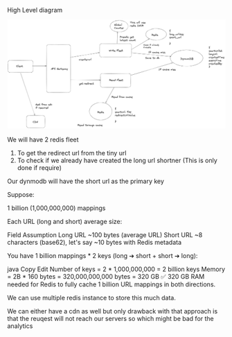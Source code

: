 High Level diagram


![HLD TinyURL](High_Level_Design_TinyUrl.png)


We will have 2 redis fleet
1. To get the redirect url from the tiny url
2. To check if we already have created the long url shortner (This is only done if require)

Our dynmodb will have the short url as the primary key

Suppose:

1 billion (1,000,000,000) mappings

Each URL (long and short) average size:

Field	Assumption
Long URL	~100 bytes (average URL)
Short URL	~8 characters (base62), let's say ~10 bytes with Redis metadata


You have 1 billion mappings * 2 keys (long ➔ short + short ➔ long):

java
Copy
Edit
Number of keys = 2 * 1,000,000,000 = 2 billion keys
Memory = 2B * 160 bytes = 320,000,000,000 bytes
= 320 GB
✅ 320 GB RAM needed for Redis to fully cache 1 billion URL mappings in both directions.


We can use multiple redis instance to store this much data.

We can either have a cdn as well but only drawback with that approach is that the reuqest will not reach our 
servers so which might be bad for the analytics
